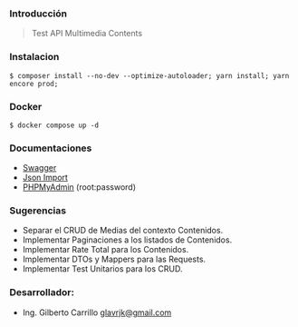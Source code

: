 ### Introducción
> Test API Multimedia Contents

### Instalacion
``` 
$ composer install --no-dev --optimize-autoloader; yarn install; yarn encore prod;
```

### Docker
``` 
$ docker compose up -d
```

### Documentaciones
* [Swagger](http://localhost/api/doc)
* [Json Import](http://localhost/api/doc.json)
* [PHPMyAdmin](http://localhost:8080) (root:password)

### Sugerencias
* Separar el CRUD de Medias del contexto Contenidos.
* Implementar Paginaciones a los listados de Contenidos.
* Implementar Rate Total para los Contenidos.
* Implementar DTOs y Mappers para las Requests. 
* Implementar Test Unitarios para los CRUD.

### Desarrollador:
* Ing. Gilberto Carrillo <glavrjk@gmail.com>